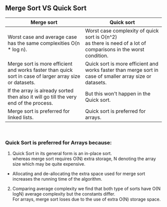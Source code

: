 ## Merge Sort VS Quick Sort

| Merge sort                                                                                              | Quick sort                                                                                                          
---------------------------------------------------------------------------------------------------------|---------------------------------------------------------------------------------------------------------------------
| Worst case and average case has the same complexities O(n * log n).                                     | Worst case complexity of quick sort is O(n^2) <br/>as there is need of a lot of comparisons in the worst condition. 
| Merge sort is more efficient and works faster than quick sort in case of larger array size or datasets. | Quick sort is more efficient and works faster than merge sort in case of smaller array size or datasets.            
| If the array is already sorted then also it will go till the very end of the process.                   | But this won't happen in the Quick sort.                                                                            
| Merge sort is preferred for linked lists.                                                               | Quick sort is preferred for arrays.                                                                                 

<br />

### Quick Sort is preferred for Arrays because:

1. Quick Sort in its general form is an in-place sort. <br />
   whereas merge sort requires O(N) extra storage, N denoting the array size which may be quite expensive.

- Allocating and de-allocating the extra space used for merge sort increases the running time of the algorithm.

2. Comparing average complexity we find that both type of sorts have O(N logN) average complexity but the constants
   differ. <br />
   For arrays, merge sort loses due to the use of extra O(N) storage space.
